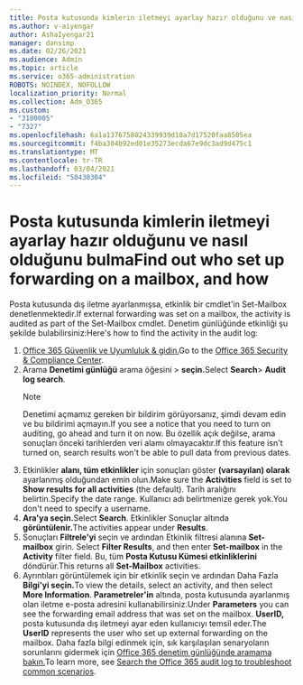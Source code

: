 ```yaml
---
title: Posta kutusunda kimlerin iletmeyi ayarlay hazır olduğunu ve nasıl olduğunu bulma
ms.author: v-aiyengar
author: AshaIyengar21
manager: dansimp
ms.date: 02/26/2021
ms.audience: Admin
ms.topic: article
ms.service: o365-administration
ROBOTS: NOINDEX, NOFOLLOW
localization_priority: Normal
ms.collection: Adm_O365
ms.custom:
- "3100005"
- "7327"
ms.openlocfilehash: 6a1a1376758024339939d10a7d17520faa8505ea
ms.sourcegitcommit: f4ba304b92ed01e35273ecda67e9dc3ad9d475c1
ms.translationtype: MT
ms.contentlocale: tr-TR
ms.lasthandoff: 03/04/2021
ms.locfileid: "50430304"
---
```

# <a name="find-out-who-set-up-forwarding-on-a-mailbox-and-how"></a><span data-ttu-id="92904-102">Posta kutusunda kimlerin iletmeyi ayarlay hazır olduğunu ve nasıl olduğunu bulma</span><span class="sxs-lookup"><span data-stu-id="92904-102">Find out who set up forwarding on a mailbox, and how</span></span>

<span data-ttu-id="92904-103">Posta kutusunda dış iletme ayarlanmışsa, etkinlik bir cmdlet'in Set-Mailbox denetlenmektedir.</span><span class="sxs-lookup"><span data-stu-id="92904-103">If external forwarding was set on a mailbox, the activity is audited as part of the Set-Mailbox cmdlet.</span></span> <span data-ttu-id="92904-104">Denetim günlüğünde etkinliği şu şekilde bulabilirsiniz:</span><span class="sxs-lookup"><span data-stu-id="92904-104">Here's how to find the activity in the audit log:</span></span>

1. <span data-ttu-id="92904-105">[Office 365 Güvenlik ve Uyumluluk & gidin.](https://go.microsoft.com/fwlink/p/?linkid=2077143)</span><span class="sxs-lookup"><span data-stu-id="92904-105">Go to the [Office 365 Security & Compliance Center](https://go.microsoft.com/fwlink/p/?linkid=2077143).</span></span>
1. <span data-ttu-id="92904-106">Arama **Denetimi günlüğü** arama öğesini >  **seçin.**</span><span class="sxs-lookup"><span data-stu-id="92904-106">Select **Search**> **Audit log search**.</span></span>
    > [!NOTE]
    > <span data-ttu-id="92904-107">Denetimi açmamız gereken bir bildirim görüyorsanız, şimdi devam edin ve bu bildirimi açmayın.</span><span class="sxs-lookup"><span data-stu-id="92904-107">If you see a notice that you need to turn on auditing, go ahead and turn it on now.</span></span> <span data-ttu-id="92904-108">Bu özellik açık değilse, arama sonuçları önceki tarihlerden veri alamı olmayacaktır.</span><span class="sxs-lookup"><span data-stu-id="92904-108">If this feature isn't turned on, search results won't be able to pull data from previous dates.</span></span>
1. <span data-ttu-id="92904-109">Etkinlikler **alanı, tüm etkinlikler** için sonuçları göster **(varsayılan) olarak** ayarlanmış olduğundan emin olun.</span><span class="sxs-lookup"><span data-stu-id="92904-109">Make sure the **Activities** field is set to **Show results for all activities** (the default).</span></span> <span data-ttu-id="92904-110">Tarih aralığını belirtin.</span><span class="sxs-lookup"><span data-stu-id="92904-110">Specify the date range.</span></span> <span data-ttu-id="92904-111">Kullanıcı adı belirtmenize gerek yok.</span><span class="sxs-lookup"><span data-stu-id="92904-111">You don't need to specify a username.</span></span>
1. <span data-ttu-id="92904-112">**Ara'ya seçin.**</span><span class="sxs-lookup"><span data-stu-id="92904-112">Select **Search**.</span></span> <span data-ttu-id="92904-113">Etkinlikler Sonuçlar altında **görüntülenir.**</span><span class="sxs-lookup"><span data-stu-id="92904-113">The activities appear under **Results**.</span></span>
1. <span data-ttu-id="92904-114">Sonuçları **Filtrele'yi** seçin ve ardından Etkinlik filtresi alanına **Set-mailbox** girin. </span><span class="sxs-lookup"><span data-stu-id="92904-114">Select **Filter Results**, and then enter **Set-mailbox** in the **Activity** filter field.</span></span> <span data-ttu-id="92904-115">Bu, tüm **Posta Kutusu Kümesi etkinliklerini** döndürür.</span><span class="sxs-lookup"><span data-stu-id="92904-115">This returns all **Set-Mailbox** activities.</span></span>
1. <span data-ttu-id="92904-116">Ayrıntıları görüntülemek için bir etkinlik seçin ve ardından Daha Fazla **Bilgi'yi seçin.**</span><span class="sxs-lookup"><span data-stu-id="92904-116">To view the details, select an activity, and then select **More Information**.</span></span> <span data-ttu-id="92904-117">**Parametreler'in** altında, posta kutusunda ayarlanmış olan iletme e-posta adresini kullanabilirsiniz.</span><span class="sxs-lookup"><span data-stu-id="92904-117">Under **Parameters** you can see the forwarding email address that was set on the mailbox.</span></span> <span data-ttu-id="92904-118">**UserID,** posta kutusunda dış iletmeyi ayar eden kullanıcıyı temsil eder.</span><span class="sxs-lookup"><span data-stu-id="92904-118">The **UserID** represents the user who set up external forwarding on the mailbox.</span></span>
<span data-ttu-id="92904-119">Daha fazla bilgi edinmek için, sık karşılaşılan senaryoların sorunlarını gidermek için [Office 365 denetim günlüğünde aramama bakın.](https://go.microsoft.com/fwlink/?linkid=2103944)</span><span class="sxs-lookup"><span data-stu-id="92904-119">To learn more, see [Search the Office 365 audit log to troubleshoot common scenarios](https://go.microsoft.com/fwlink/?linkid=2103944).</span></span>